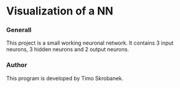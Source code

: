 <h1>Visualization of a NN</h1>

<h3>Generall</h3>
<p>This project is a small working neuronal network.
It contains 3 input neurons, 3 hidden neurons and 2 output neurons.</p>

<h3>Author</h3>

<p>This program is developed by Timo Skrobanek.</p>